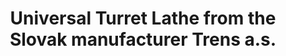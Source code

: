 ---
draft: false
name: "SN50 Classic"
title: "Universal Turret Lathe from the Slovak manufacturer Trens a.s."
avatar:
  src: "assets/stroje/sn50.png"
  alt: "Universal Turret Lathe SN50 Classic"
publishDate: "2022-11-08 15:39"
type: 'content'
---